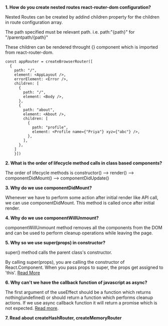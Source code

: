 **1. How do you create nested routes react-router-dom configuration?**

Nested Routes can be created by addind children property for the children in route configuration array.

The path specified must be relevant path. i.e. path:"{path}" for "/parentpath/{path}"

These children can be rendered throught {<Outlet/>} component which is imported from react-router-dom.

```
const appRouter = createBrowserRouter([
  {
    path: "/",
    element: <AppLayout />,
    errorElement: <Error />,
    children: [
      {
        path: "/",
        element: <Body />,
      },
      {
        path: "about",
        element: <About />,
        children: [
          {
            path: "profile",
            element: <Profile name={"Priya"} xyz={"abc"} />,
          },
        ],
      },
    ]
    }])
```

**2. What is the order of lifecycle method calls in class based components?**

The order of lifecycle methods is
constructor() --> render() --> componentDidMount() --> componentDidUpdate()

**3. Why do we use componentDidMount?**

Whenever we have to perform some action after initial render like API call, we can use componentDidMount. This method is called once after initial render.

**4. Why do we use componentWillUnmount?**

componentWillUnmount method removes all the components from the DOM and can be used to perform cleanup operations while leaving the page.

**5. Why so we use super(props) in constructor?**

super() method calls the parent class's constructor.

By calling super(props), you are calling the constructor of React.Component. When you pass props to super, the props get assigned to 'this'. [Read More](https://dev.to/voralagas/super-props-in-react-5h7i#:~:text=By%20calling%20super%20%28props%29%2C%20you%20are%20calling%20the,to%20super%2C%20the%20props%20get%20assigned%20to%20this.)

**6. Why can't we have the callback function of javascript as async?**

The first argument of the useEffect should be a function which returns nothing(undefined) or should return a function which performs cleanup actions. If we use async callback function it will return a promise which is not expected. [Read more](https://devtrium.com/posts/async-functions-useeffect).

**7. Read about createHashRouter, createMemoryRouter**
